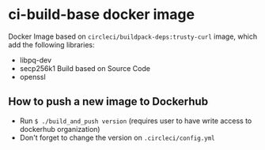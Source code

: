 # ci-build-base docker image

Docker Image based on `circleci/buildpack-deps:trusty-curl` image, which add the following libraries:

- libpq-dev
- secp256k1 Build based on Source Code
- openssl

## How to push a new image to Dockerhub

- Run `$ ./build_and_push version` (requires user to have write access to dockerhub organization)
- Don't forget to change the version on `.circleci/config.yml`

